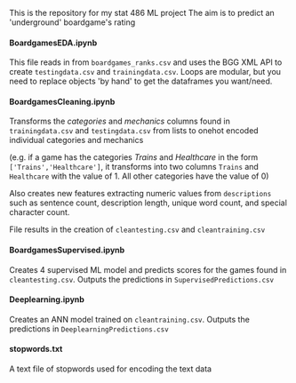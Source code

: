 This is the repository for my stat 486 ML project
The aim is to predict an 'underground' boardgame's rating


#### BoardgamesEDA.ipynb
This file reads in from `boardgames_ranks.csv` and uses the BGG XML API to create `testingdata.csv` and `trainingdata.csv`. Loops are modular, but you need to replace objects 'by hand' to get the dataframes you want/need.

#### BoardgamesCleaning.ipynb
Transforms the *categories* and *mechanics* columns found in `trainingdata.csv` and `testingdata.csv` from lists to onehot encoded individual categories and mechanics

(e.g. if a game has the categories *Trains* and *Healthcare* in the form `['Trains','Healthcare']`, it transforms into two columns `Trains` and `Healthcare` with the value of 1. All other categories have the value of 0)

Also creates new features extracting numeric values from `descriptions` such as sentence count, description length, unique word count, and special character count.

File results in the creation of `cleantesting.csv` and `cleantraining.csv`

#### BoardgamesSupervised.ipynb
Creates 4 supervised ML model and predicts scores for the games found in `cleantesting.csv`.
Outputs the predictions in `SupervisedPredictions.csv`

#### Deeplearning.ipynb
Creates an ANN model trained on `cleantraining.csv`. Outputs the predictions in `DeeplearningPredictions.csv`

#### stopwords.txt
A text file of stopwords used for encoding the text data